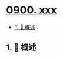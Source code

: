 # [0900. xxx](https://github.com/Tdahuyou/TNotes.leetcode/tree/main/notes/0900.%20xxx)

<!-- region:toc -->

- [1. 📝 概述](#1--概述)

<!-- endregion:toc -->

## 1. 📝 概述
